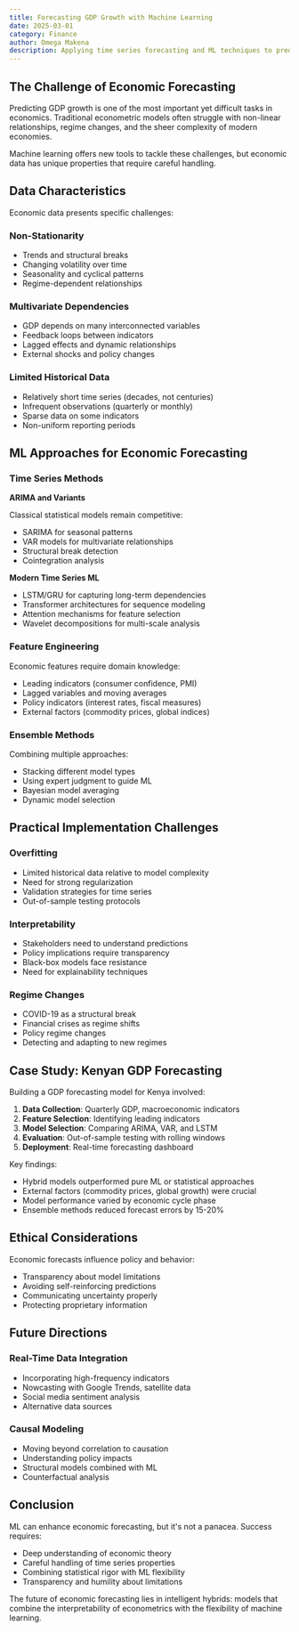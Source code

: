 ```yaml
---
title: Forecasting GDP Growth with Machine Learning
date: 2025-03-01
category: Finance
author: Omega Makena
description: Applying time series forecasting and ML techniques to predict economic growth indicators.
---
```


## The Challenge of Economic Forecasting

Predicting GDP growth is one of the most important yet difficult tasks in economics. Traditional econometric models often struggle with non-linear relationships, regime changes, and the sheer complexity of modern economies.

Machine learning offers new tools to tackle these challenges, but economic data has unique properties that require careful handling.

## Data Characteristics

Economic data presents specific challenges:

### Non-Stationarity

- Trends and structural breaks
- Changing volatility over time
- Seasonality and cyclical patterns
- Regime-dependent relationships

### Multivariate Dependencies

- GDP depends on many interconnected variables
- Feedback loops between indicators
- Lagged effects and dynamic relationships
- External shocks and policy changes

### Limited Historical Data

- Relatively short time series (decades, not centuries)
- Infrequent observations (quarterly or monthly)
- Sparse data on some indicators
- Non-uniform reporting periods

## ML Approaches for Economic Forecasting

### Time Series Methods

**ARIMA and Variants**

Classical statistical models remain competitive:

- SARIMA for seasonal patterns
- VAR models for multivariate relationships
- Structural break detection
- Cointegration analysis

**Modern Time Series ML**

- LSTM/GRU for capturing long-term dependencies
- Transformer architectures for sequence modeling
- Attention mechanisms for feature selection
- Wavelet decompositions for multi-scale analysis

### Feature Engineering

Economic features require domain knowledge:

- Leading indicators (consumer confidence, PMI)
- Lagged variables and moving averages
- Policy indicators (interest rates, fiscal measures)
- External factors (commodity prices, global indices)

### Ensemble Methods

Combining multiple approaches:

- Stacking different model types
- Using expert judgment to guide ML
- Bayesian model averaging
- Dynamic model selection

## Practical Implementation Challenges

### Overfitting

- Limited historical data relative to model complexity
- Need for strong regularization
- Validation strategies for time series
- Out-of-sample testing protocols

### Interpretability

- Stakeholders need to understand predictions
- Policy implications require transparency
- Black-box models face resistance
- Need for explainability techniques

### Regime Changes

- COVID-19 as a structural break
- Financial crises as regime shifts
- Policy regime changes
- Detecting and adapting to new regimes

## Case Study: Kenyan GDP Forecasting

Building a GDP forecasting model for Kenya involved:

1. **Data Collection**: Quarterly GDP, macroeconomic indicators
2. **Feature Selection**: Identifying leading indicators
3. **Model Selection**: Comparing ARIMA, VAR, and LSTM
4. **Evaluation**: Out-of-sample testing with rolling windows
5. **Deployment**: Real-time forecasting dashboard

Key findings:

- Hybrid models outperformed pure ML or statistical approaches
- External factors (commodity prices, global growth) were crucial
- Model performance varied by economic cycle phase
- Ensemble methods reduced forecast errors by 15-20%

## Ethical Considerations

Economic forecasts influence policy and behavior:

- Transparency about model limitations
- Avoiding self-reinforcing predictions
- Communicating uncertainty properly
- Protecting proprietary information

## Future Directions

### Real-Time Data Integration

- Incorporating high-frequency indicators
- Nowcasting with Google Trends, satellite data
- Social media sentiment analysis
- Alternative data sources

### Causal Modeling

- Moving beyond correlation to causation
- Understanding policy impacts
- Structural models combined with ML
- Counterfactual analysis

## Conclusion

ML can enhance economic forecasting, but it's not a panacea. Success requires:

- Deep understanding of economic theory
- Careful handling of time series properties
- Combining statistical rigor with ML flexibility
- Transparency and humility about limitations

The future of economic forecasting lies in intelligent hybrids: models that combine the interpretability of econometrics with the flexibility of machine learning.

